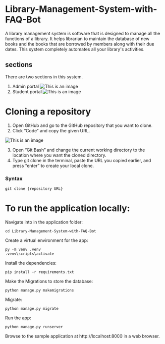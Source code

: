 # Library-Management-System-with-FAQ-Bot
A library management system is software that 
is designed to manage all the functions of a 
library. It helps librarian to maintain the 
database of new books and the books that are 
borrowed by members along with their due dates. 
This system completely automates all your 
library's activities.

## sections
There are two sections in this system. 
1. Admin portal
![This is an image](https://myoctocat.com/assets/images/base-octocat.svg)
2. Student portal
![This is an image](https://docs.github.com/assets/cb-20366/images/help/repository/code-button.png)

# Cloning a repository

1. Open GitHub and go to the GitHub repository that you want to clone.
2. Click “Code” and copy the given URL.

![This is an image](https://www.educative.io/cdn-cgi/image/f=auto,fit=contain,w=1800/api/edpresso/shot/4580530784305152/image/5062914986213376.png)

3. Open “Git Bash” and change the current working directory to the location where you want the cloned directory.
4. Type git clone in the terminal, paste the URL you copied earlier, and press “enter” to create your local clone.
### Syntax
    git clone {repository URL}

# To run the application locally:

Navigate into in the application folder:
 
    cd Library-Management-System-with-FAQ-Bot

Create a virtual environment for the app:

    py -m venv .venv
    .venv\scripts\activate

Install the dependencies:
 
    pip install -r requirements.txt

Make the Migrations to store the database:

    python manage.py makemigrations

Migrate:

    python manage.py migrate


Run the app:

    python manage.py runserver

Browse to the sample application at http://localhost:8000 in a web browser.
